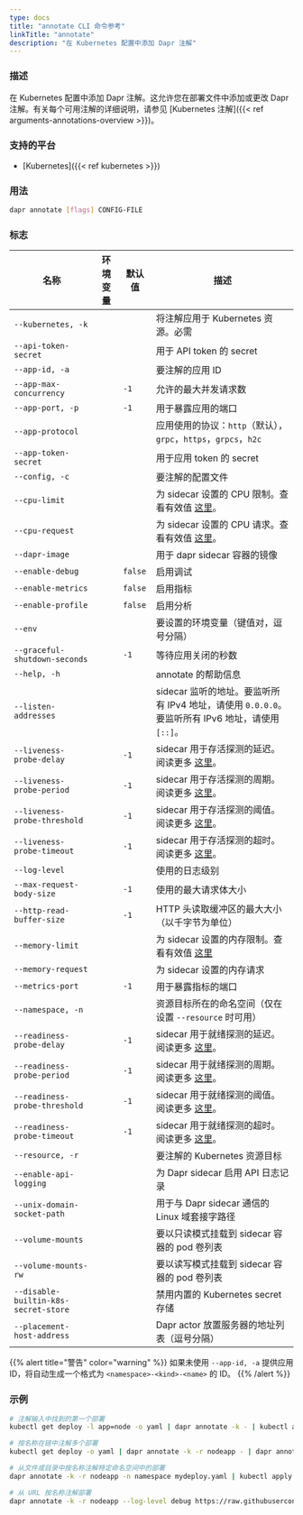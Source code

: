 ```yaml
---
type: docs
title: "annotate CLI 命令参考"
linkTitle: "annotate"
description: "在 Kubernetes 配置中添加 Dapr 注解"
---
```


### 描述

在 Kubernetes 配置中添加 Dapr 注解。这允许您在部署文件中添加或更改 Dapr 注解。有关每个可用注解的详细说明，请参见 [Kubernetes 注解]({{< ref arguments-annotations-overview >}})。

### 支持的平台

- [Kubernetes]({{< ref kubernetes >}})

### 用法

```bash
dapr annotate [flags] CONFIG-FILE
```

### 标志

| 名称 | 环境变量 | 默认值 | 描述
| --- | --- | --- | --- |
| `--kubernetes, -k` | | | 将注解应用于 Kubernetes 资源。必需 |
| `--api-token-secret` | | | 用于 API token 的 secret |
| `--app-id, -a` | | | 要注解的应用 ID |
| `--app-max-concurrency` | | `-1` | 允许的最大并发请求数 |
| `--app-port, -p` | | `-1` | 用于暴露应用的端口 |
| `--app-protocol` | | | 应用使用的协议：`http`（默认），`grpc`，`https`，`grpcs`，`h2c` |
| `--app-token-secret` | | | 用于应用 token 的 secret |
| `--config, -c` | | | 要注解的配置文件 |
| `--cpu-limit` | | | 为 sidecar 设置的 CPU 限制。查看有效值 [这里](https://kubernetes.io/docs/tasks/administer-cluster/manage-resources/quota-memory-cpu-namespace/)。 |
| `--cpu-request` | | | 为 sidecar 设置的 CPU 请求。查看有效值 [这里](https://kubernetes.io/docs/tasks/administer-cluster/manage-resources/quota-memory-cpu-namespace/)。 |
| `--dapr-image` | | | 用于 dapr sidecar 容器的镜像 |
| `--enable-debug` | | `false` | 启用调试 |
| `--enable-metrics` | | `false` | 启用指标 |
| `--enable-profile` | | `false` | 启用分析 |
| `--env` | | | 要设置的环境变量（键值对，逗号分隔） |
| `--graceful-shutdown-seconds` | | `-1` | 等待应用关闭的秒数 |
| `--help, -h` | | | annotate 的帮助信息 |
| `--listen-addresses` | | | sidecar 监听的地址。要监听所有 IPv4 地址，请使用 `0.0.0.0`。要监听所有 IPv6 地址，请使用 `[::]`。 |
| `--liveness-probe-delay` | | `-1` | sidecar 用于存活探测的延迟。阅读更多 [这里](https://kubernetes.io/docs/tasks/configure-pod-container/configure-liveness-readiness-startup-probes/#configure-probes)。 |
| `--liveness-probe-period` | | `-1` | sidecar 用于存活探测的周期。阅读更多 [这里](https://kubernetes.io/docs/tasks/configure-pod-container/configure-liveness-readiness-startup-probes/#configure-probes)。 |
| `--liveness-probe-threshold` | | `-1` | sidecar 用于存活探测的阈值。阅读更多 [这里](https://kubernetes.io/docs/tasks/configure-pod-container/configure-liveness-readiness-startup-probes/#configure-probes)。 |
| `--liveness-probe-timeout` | | `-1` | sidecar 用于存活探测的超时。阅读更多 [这里](https://kubernetes.io/docs/tasks/configure-pod-container/configure-liveness-readiness-startup-probes/#configure-probes)。 |
| `--log-level` | | | 使用的日志级别 |
| `--max-request-body-size` | | `-1` | 使用的最大请求体大小 |
| `--http-read-buffer-size` | | `-1` | HTTP 头读取缓冲区的最大大小（以千字节为单位） | 
| `--memory-limit` | | | 为 sidecar 设置的内存限制。查看有效值 [这里](https://kubernetes.io/docs/tasks/administer-cluster/manage-resources/quota-memory-cpu-namespace/) |
| `--memory-request`| | | 为 sidecar 设置的内存请求 |
| `--metrics-port` | | `-1` | 用于暴露指标的端口 |
| `--namespace, -n` | | | 资源目标所在的命名空间（仅在设置 `--resource` 时可用） |
| `--readiness-probe-delay` | | `-1` | sidecar 用于就绪探测的延迟。阅读更多 [这里](https://kubernetes.io/docs/tasks/configure-pod-container/configure-liveness-readiness-startup-probes/#configure-probes)。|
| `--readiness-probe-period` | | `-1` | sidecar 用于就绪探测的周期。阅读更多 [这里](https://kubernetes.io/docs/tasks/configure-pod-container/configure-liveness-readiness-startup-probes/#configure-probes)。 |
| `--readiness-probe-threshold` | | `-1` | sidecar 用于就绪探测的阈值。阅读更多 [这里](https://kubernetes.io/docs/tasks/configure-pod-container/configure-liveness-readiness-startup-probes/#configure-probes)。 |
| `--readiness-probe-timeout` | | `-1` | sidecar 用于就绪探测的超时。阅读更多 [这里](https://kubernetes.io/docs/tasks/configure-pod-container/configure-liveness-readiness-startup-probes/#configure-probes)。 |
| `--resource, -r` | | | 要注解的 Kubernetes 资源目标 |
| `--enable-api-logging` | | | 为 Dapr sidecar 启用 API 日志记录 |
| `--unix-domain-socket-path` | | | 用于与 Dapr sidecar 通信的 Linux 域套接字路径 | 
| `--volume-mounts` | | | 要以只读模式挂载到 sidecar 容器的 pod 卷列表 | 
| `--volume-mounts-rw` | | | 要以读写模式挂载到 sidecar 容器的 pod 卷列表 | 
| `--disable-builtin-k8s-secret-store` | | | 禁用内置的 Kubernetes secret 存储 |
| `--placement-host-address` | | | Dapr actor 放置服务器的地址列表（逗号分隔） |

{{% alert title="警告" color="warning" %}}
如果未使用 `--app-id, -a` 提供应用 ID，将自动生成一个格式为 `<namespace>-<kind>-<name>` 的 ID。
{{% /alert %}}

### 示例

```bash 
# 注解输入中找到的第一个部署
kubectl get deploy -l app=node -o yaml | dapr annotate -k - | kubectl apply -f -

# 按名称在链中注解多个部署
kubectl get deploy -o yaml | dapr annotate -k -r nodeapp - | dapr annotate -k -r pythonapp - | kubectl apply -f -

# 从文件或目录中按名称注解特定命名空间中的部署
dapr annotate -k -r nodeapp -n namespace mydeploy.yaml | kubectl apply -f -

# 从 URL 按名称注解部署
dapr annotate -k -r nodeapp --log-level debug https://raw.githubusercontent.com/dapr/quickstarts/master/tutorials/hello-kubernetes/deploy/node.yaml | kubectl apply -f -

